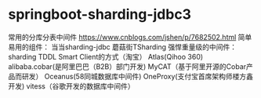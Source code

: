 # springboot-sharding-jdbc3


常用的分库分表中间件 https://www.cnblogs.com/jshen/p/7682502.html
	简单易用的组件：
		当当sharding-jdbc
		蘑菇街TSharding
	强悍重量级的中间件：
		sharding
		TDDL Smart Client的方式（淘宝）
		Atlas(Qihoo 360)
		alibaba.cobar(是阿里巴巴（B2B）部门开发)
		MyCAT（基于阿里开源的Cobar产品而研发）
		Oceanus(58同城数据库中间件)
		OneProxy(支付宝首席架构师楼方鑫开发)
		vitess（谷歌开发的数据库中间件）